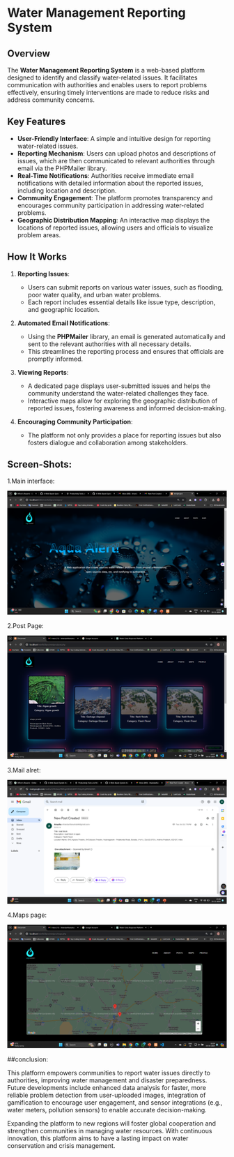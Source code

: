 # Water Management Reporting System  

## Overview  

The **Water Management Reporting System** is a web-based platform designed to identify and classify water-related issues. It facilitates communication with authorities and enables users to report problems effectively, ensuring timely interventions are made to reduce risks and address community concerns.  

## Key Features  

- **User-Friendly Interface**: A simple and intuitive design for reporting water-related issues.  
- **Reporting Mechanism**: Users can upload photos and descriptions of issues, which are then communicated to relevant authorities through email via the PHPMailer library.  
- **Real-Time Notifications**: Authorities receive immediate email notifications with detailed information about the reported issues, including location and description.  
- **Community Engagement**: The platform promotes transparency and encourages community participation in addressing water-related problems.  
- **Geographic Distribution Mapping**: An interactive map displays the locations of reported issues, allowing users and officials to visualize problem areas.  

## How It Works  

1. **Reporting Issues**:  
   - Users can submit reports on various water issues, such as flooding, poor water quality, and urban water problems.  
   - Each report includes essential details like issue type, description, and geographic location.  

2. **Automated Email Notifications**:  
   - Using the **PHPMailer** library, an email is generated automatically and sent to the relevant authorities with all necessary details.  
   - This streamlines the reporting process and ensures that officials are promptly informed.  

3. **Viewing Reports**:  
   - A dedicated page displays user-submitted issues and helps the community understand the water-related challenges they face.  
   - Interactive maps allow for exploring the geographic distribution of reported issues, fostering awareness and informed decision-making.  

4. **Encouraging Community Participation**:  
   - The platform not only provides a place for reporting issues but also fosters dialogue and collaboration among stakeholders.  

## Screen-Shots:

1.Main interface:

![](assets/Home.png)

2.Post Page:

![](assets/Postpage.png)

3.Mail alret:

![](assets/Mailalert.png)

4.Maps page:

![](assets/Mapspage.png)

##conclusion:

This platform empowers communities to report water issues directly to authorities, improving water management and disaster preparedness. Future developments include enhanced data analysis for faster, more reliable problem detection from user-uploaded images, integration of gamification to encourage user engagement, and sensor integrations (e.g., water meters, pollution sensors) to enable accurate decision-making.

Expanding the platform to new regions will foster global cooperation and strengthen communities in managing water resources. With continuous innovation, this platform aims to have a lasting impact on water conservation and crisis management.




